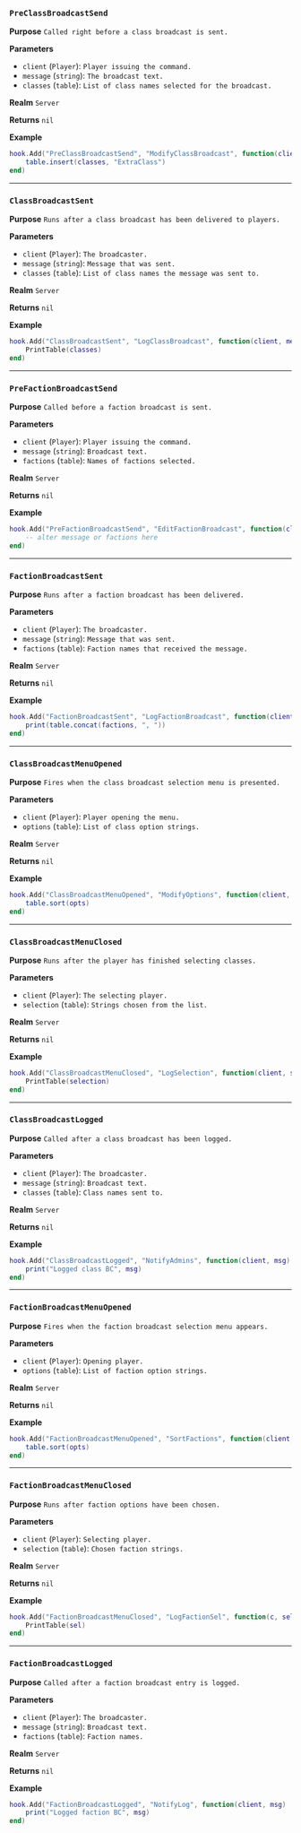 ### `PreClassBroadcastSend`

**Purpose**
`Called right before a class broadcast is sent.`

**Parameters**

* `client` (`Player`): `Player issuing the command.`
* `message` (`string`): `The broadcast text.`
* `classes` (`table`): `List of class names selected for the broadcast.`

**Realm**
`Server`

**Returns**
`nil`

**Example**

```lua
hook.Add("PreClassBroadcastSend", "ModifyClassBroadcast", function(client, message, classes)
    table.insert(classes, "ExtraClass")
end)
```

---

### `ClassBroadcastSent`

**Purpose**
`Runs after a class broadcast has been delivered to players.`

**Parameters**

* `client` (`Player`): `The broadcaster.`
* `message` (`string`): `Message that was sent.`
* `classes` (`table`): `List of class names the message was sent to.`

**Realm**
`Server`

**Returns**
`nil`

**Example**

```lua
hook.Add("ClassBroadcastSent", "LogClassBroadcast", function(client, message, classes)
    PrintTable(classes)
end)
```

---

### `PreFactionBroadcastSend`

**Purpose**
`Called before a faction broadcast is sent.`

**Parameters**

* `client` (`Player`): `Player issuing the command.`
* `message` (`string`): `Broadcast text.`
* `factions` (`table`): `Names of factions selected.`

**Realm**
`Server`

**Returns**
`nil`

**Example**

```lua
hook.Add("PreFactionBroadcastSend", "EditFactionBroadcast", function(client, message, factions)
    -- alter message or factions here
end)
```

---

### `FactionBroadcastSent`

**Purpose**
`Runs after a faction broadcast has been delivered.`

**Parameters**

* `client` (`Player`): `The broadcaster.`
* `message` (`string`): `Message that was sent.`
* `factions` (`table`): `Faction names that received the message.`

**Realm**
`Server`

**Returns**
`nil`

**Example**

```lua
hook.Add("FactionBroadcastSent", "LogFactionBroadcast", function(client, message, factions)
    print(table.concat(factions, ", "))
end)
```

---

### `ClassBroadcastMenuOpened`

**Purpose**
`Fires when the class broadcast selection menu is presented.`

**Parameters**

* `client` (`Player`): `Player opening the menu.`
* `options` (`table`): `List of class option strings.`

**Realm**
`Server`

**Returns**
`nil`

**Example**

```lua
hook.Add("ClassBroadcastMenuOpened", "ModifyOptions", function(client, opts)
    table.sort(opts)
end)
```

---

### `ClassBroadcastMenuClosed`

**Purpose**
`Runs after the player has finished selecting classes.`

**Parameters**

* `client` (`Player`): `The selecting player.`
* `selection` (`table`): `Strings chosen from the list.`

**Realm**
`Server`

**Returns**
`nil`

**Example**

```lua
hook.Add("ClassBroadcastMenuClosed", "LogSelection", function(client, selection)
    PrintTable(selection)
end)
```

---

### `ClassBroadcastLogged`

**Purpose**
`Called after a class broadcast has been logged.`

**Parameters**

* `client` (`Player`): `The broadcaster.`
* `message` (`string`): `Broadcast text.`
* `classes` (`table`): `Class names sent to.`

**Realm**
`Server`

**Returns**
`nil`

**Example**

```lua
hook.Add("ClassBroadcastLogged", "NotifyAdmins", function(client, msg)
    print("Logged class BC", msg)
end)
```

---

### `FactionBroadcastMenuOpened`

**Purpose**
`Fires when the faction broadcast selection menu appears.`

**Parameters**

* `client` (`Player`): `Opening player.`
* `options` (`table`): `List of faction option strings.`

**Realm**
`Server`

**Returns**
`nil`

**Example**

```lua
hook.Add("FactionBroadcastMenuOpened", "SortFactions", function(client, opts)
    table.sort(opts)
end)
```

---

### `FactionBroadcastMenuClosed`

**Purpose**
`Runs after faction options have been chosen.`

**Parameters**

* `client` (`Player`): `Selecting player.`
* `selection` (`table`): `Chosen faction strings.`

**Realm**
`Server`

**Returns**
`nil`

**Example**

```lua
hook.Add("FactionBroadcastMenuClosed", "LogFactionSel", function(c, sel)
    PrintTable(sel)
end)
```

---

### `FactionBroadcastLogged`

**Purpose**
`Called after a faction broadcast entry is logged.`

**Parameters**

* `client` (`Player`): `The broadcaster.`
* `message` (`string`): `Broadcast text.`
* `factions` (`table`): `Faction names.`

**Realm**
`Server`

**Returns**
`nil`

**Example**

```lua
hook.Add("FactionBroadcastLogged", "NotifyLog", function(client, msg)
    print("Logged faction BC", msg)
end)
```

